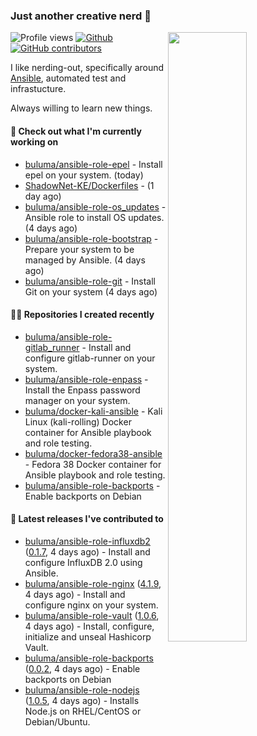 ### Just another creative nerd 👋


![Profile views](https://gpvc.arturio.dev/buluma) <a href="https://gitstats.me/buluma">
  <img align="right" src="https://github-readme-stats.vercel.app/api?username=buluma&theme=gotham&show_icons=true" width="50%"/>
</a>
[![Github](https://img.shields.io/badge/-buluma-black?style=flat&labelColor=black&logo=github&logoColor=white&include_all_commits=true&count_private=true)](https://gitstats.me/buluma)
[![GitHub contributors](https://img.shields.io/github/contributors/buluma/badges.svg)](https://GitHub.com/buluma/badges/graphs/contributors/)

I like nerding-out, specifically around [Ansible](https://github.com/ansible/ansible), automated test and infrastucture.

Always willing to learn new things.

#### 👷 Check out what I'm currently working on

- [buluma/ansible-role-epel](https://github.com/buluma/ansible-role-epel) - Install epel on your system. (today)
- [ShadowNet-KE/Dockerfiles](https://github.com/ShadowNet-KE/Dockerfiles) -  (1 day ago)
- [buluma/ansible-role-os_updates](https://github.com/buluma/ansible-role-os_updates) - Ansible role to install OS updates. (4 days ago)
- [buluma/ansible-role-bootstrap](https://github.com/buluma/ansible-role-bootstrap) - Prepare your system to be managed by Ansible. (4 days ago)
- [buluma/ansible-role-git](https://github.com/buluma/ansible-role-git) - Install Git on your system (4 days ago)

#### 👨‍💻 Repositories I created recently

- [buluma/ansible-role-gitlab_runner](https://github.com/buluma/ansible-role-gitlab_runner) - Install and configure gitlab-runner on your system.
- [buluma/ansible-role-enpass](https://github.com/buluma/ansible-role-enpass) - Install the Enpass password manager on your system.
- [buluma/docker-kali-ansible](https://github.com/buluma/docker-kali-ansible) - Kali Linux (kali-rolling) Docker container for Ansible playbook and role testing. 
- [buluma/docker-fedora38-ansible](https://github.com/buluma/docker-fedora38-ansible) - Fedora 38 Docker container for Ansible playbook and role testing.
- [buluma/ansible-role-backports](https://github.com/buluma/ansible-role-backports) - Enable backports on Debian

#### 🚀 Latest releases I've contributed to

- [buluma/ansible-role-influxdb2](https://github.com/buluma/ansible-role-influxdb2) ([0.1.7](https://github.com/buluma/ansible-role-influxdb2/releases/tag/0.1.7), 4 days ago) - Install and configure InfluxDB 2.0 using Ansible.
- [buluma/ansible-role-nginx](https://github.com/buluma/ansible-role-nginx) ([4.1.9](https://github.com/buluma/ansible-role-nginx/releases/tag/4.1.9), 4 days ago) - Install and configure nginx on your system.
- [buluma/ansible-role-vault](https://github.com/buluma/ansible-role-vault) ([1.0.6](https://github.com/buluma/ansible-role-vault/releases/tag/1.0.6), 4 days ago) - Install, configure, initialize and unseal Hashicorp Vault.
- [buluma/ansible-role-backports](https://github.com/buluma/ansible-role-backports) ([0.0.2](https://github.com/buluma/ansible-role-backports/releases/tag/0.0.2), 4 days ago) - Enable backports on Debian
- [buluma/ansible-role-nodejs](https://github.com/buluma/ansible-role-nodejs) ([1.0.5](https://github.com/buluma/ansible-role-nodejs/releases/tag/1.0.5), 4 days ago) - Installs Node.js on RHEL/CentOS or Debian/Ubuntu.


